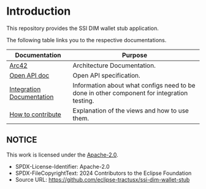 # Introduction

This repository provides the SSI DIM wallet stub application.

The following table links you to the respective documentations.

| Documentation                                                         | Purpose                                                                                    |
|-----------------------------------------------------------------------|--------------------------------------------------------------------------------------------|
| [Arc42](architecture/main.md)                                         | Architecture Documentation.                                                                |
| [Open API doc](api/openAPI.json)                                      | Open API specification.                                                                    |
| [Integration Documentation](admin%2Fintegration%2Fintegration.md)     | Information about what configs need to be done in other component for integration testing. |
| [How to contribute](admin%2FDev%20Process%2FHow%20to%20contribute.md) | Explanation of the views and how to use them.                                              |

## NOTICE

This work is licensed under the [Apache-2.0](https://www.apache.org/licenses/LICENSE-2.0).

- SPDX-License-Identifier: Apache-2.0
- SPDX-FileCopyrightText: 2024 Contributors to the Eclipse Foundation
- Source URL: https://github.com/eclipse-tractusx/ssi-dim-wallet-stub
